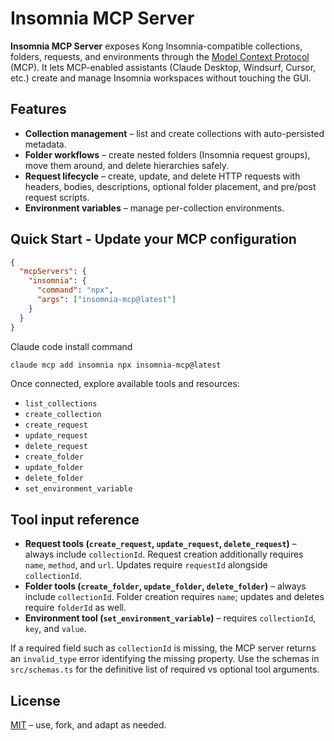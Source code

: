 # Insomnia MCP Server

**Insomnia MCP Server** exposes Kong Insomnia-compatible collections, folders, requests, and environments through the [Model Context Protocol](https://modelcontextprotocol.io/) (MCP). It lets MCP-enabled assistants (Claude Desktop, Windsurf, Cursor, etc.) create and manage Insomnia workspaces without touching the GUI.

## Features

- **Collection management** – list and create collections with auto-persisted metadata.
- **Folder workflows** – create nested folders (Insomnia request groups), move them around, and delete hierarchies safely.
- **Request lifecycle** – create, update, and delete HTTP requests with headers, bodies, descriptions, optional folder placement, and pre/post request scripts.
- **Environment variables** – manage per-collection environments.

## Quick Start - Update your MCP configuration

```json
{
  "mcpServers": {
    "insomnia": {
      "command": "npx",
      "args": ["insomnia-mcp@latest"]
    }
  }
}
```

Claude code install command

```bash
claude mcp add insomnia npx insomnia-mcp@latest
```

Once connected, explore available tools and resources:

- `list_collections`
- `create_collection`
- `create_request`
- `update_request`
- `delete_request`
- `create_folder`
- `update_folder`
- `delete_folder`
- `set_environment_variable`

## Tool input reference

- **Request tools (`create_request`, `update_request`, `delete_request`)** – always include `collectionId`. Request creation additionally requires `name`, `method`, and `url`. Updates require `requestId` alongside `collectionId`.
- **Folder tools (`create_folder`, `update_folder`, `delete_folder`)** – always include `collectionId`. Folder creation requires `name`; updates and deletes require `folderId` as well.
- **Environment tool (`set_environment_variable`)** – requires `collectionId`, `key`, and `value`.

If a required field such as `collectionId` is missing, the MCP server returns an `invalid_type` error identifying the missing property. Use the schemas in `src/schemas.ts` for the definitive list of required vs optional tool arguments.

## License

[MIT](./LICENSE) – use, fork, and adapt as needed.

